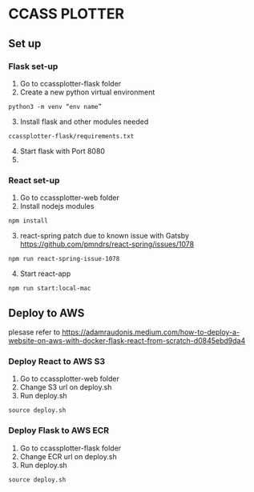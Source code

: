 # CCASS PLOTTER

## Set up 
### Flask set-up
1. Go to ccassplotter-flask folder
2. Create a new python virtual environment
```
python3 -m venv “env name”
```
3. Install flask and other modules needed
```
ccassplotter-flask/requirements.txt
```
4. Start flask with Port 8080
5. 
### React set-up
1. Go to ccassplotter-web folder
2. Install nodejs modules
```
npm install
```
3. react-spring patch due to known issue with Gatsby
https://github.com/pmndrs/react-spring/issues/1078
```
npm run react-spring-issue-1078
```
4. Start react-app
```
npm run start:local-mac
```

## Deploy to AWS
plesase refer to https://adamraudonis.medium.com/how-to-deploy-a-website-on-aws-with-docker-flask-react-from-scratch-d0845ebd9da4
### Deploy React to AWS S3
1. Go to ccassplotter-web folder
2. Change S3 url on deploy.sh
3. Run deploy.sh
```
source deploy.sh
```

### Deploy Flask to AWS ECR
1. Go to ccassplotter-flask folder
2. Change ECR url on deploy.sh
3. Run deploy.sh
```
source deploy.sh
```
